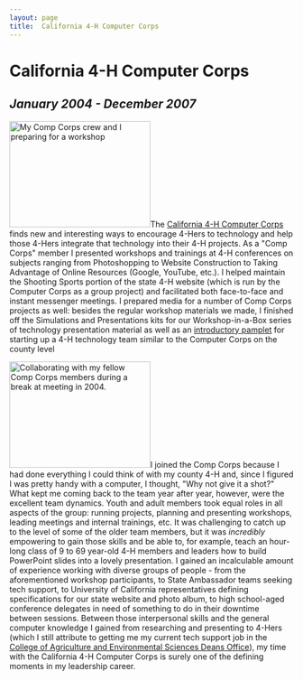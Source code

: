 ```yaml
---
layout: page
title:  California 4-H Computer Corps
---
```


<h1>California 4-H Computer Corps</h1>
<h2><em>January 2004 - December 2007</em></h2>
<p><img src="http://kyleoliveira.net/sites/default/files/images/CC01-small.jpg" alt="My Comp Corps crew and I preparing for a workshop" class="push-right" height="188" width="250">The <a href="http://www.ca4h.org/compcorps/">California 4-H Computer Corps</a> finds new and interesting ways to encourage 4-Hers to technology and help those 4-Hers integrate that technology into their 4-H projects. As a "Comp Corps" member I presented workshops and trainings at 4-H conferences on subjects ranging from Photoshopping to Website Construction to Taking Advantage of Online Resources (Google, YouTube, etc.). I helped maintain the Shooting Sports portion of the state 4-H website (which is run by the Computer Corps as a group project) and facilitated both face-to-face and instant messenger meetings. I prepared media for a number of Comp Corps projects as well: besides the regular workshop materials we made, I finished off the Simulations and Presentations kits for our Workshop-in-a-Box series of technology presentation material as well as an <a href="http://www.ca4h.org/compcorps/CountyTechTeamBook.pdf">introductory pamplet</a> for starting up a 4-H technology team similar to the Computer Corps on the county level</p>
<p><img src="http://kyleoliveira.net/sites/default/files/images/CC02-small.jpg" alt="Collaborating with my fellow Comp Corps members during a break at meeting in 2004." class="push-left" height="188" width="250">I joined the Comp Corps because I had done everything I could think of with my county 4-H and, since I figured I was pretty handy with a computer, I thought, "Why not give it a shot?" What kept me coming back to the team year after year, however, were the excellent team dynamics. Youth and adult members took equal roles in all aspects of the group: running projects, planning and presenting workshops, leading meetings and internal trainings, etc. It was challenging to catch up to the level of some of the older team members, but it was <em>incredibly</em> empowering to gain those skills and be able to, for example, teach an hour-long class of 9 to 69 year-old 4-H members and leaders how to build PowerPoint slides into a lovely presentation. I gained an incalculable amount of experience working with diverse groups of people - from the aforementioned workshop participants, to State Ambassador teams seeking tech support, to University of California representatives defining specifications for our state website and photo album, to high school-aged conference delegates in need of something to do in their downtime between sessions. Between those interpersonal skills and the general computer knowledge I gained from researching and presenting to 4-Hers (which I still attribute to getting me my current tech support job in the <a href="http://caes.ucdavis.edu/">College of Agriculture and Environmental Sciences Deans Office</a>), my time with the California 4-H Computer Corps is surely one of the defining moments in my leadership career.</p>

